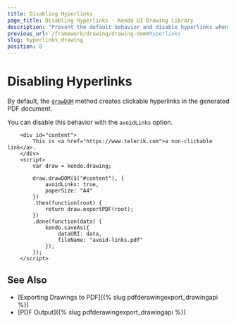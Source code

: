 ```yaml
---
title: Disabling Hyperlinks
page_title: Disabling Hyperlinks - Kendo UI Drawing Library
description: "Prevent the default behavior and disable hyperlinks when you export content in PDF with the Kendo UI Drawing library."
previous_url: /framework/drawing/drawing-dom#hyperlinks
slug: hyperlinks_drawing
position: 8
---
```


# Disabling Hyperlinks

By default, the [`drawDOM`](/api/javascript/drawing/methods/drawdom) method creates clickable hyperlinks in the generated PDF document.

You can disable this behavior with the `avoidLinks` option.

```dojo
    <div id="content">
        This is <a href="https://www.telerik.com">a non-clickable link</a>.
    </div>
    <script>
        var draw = kendo.drawing;

        draw.drawDOM($("#content"), {
            avoidLinks: true,
            paperSize: "A4"
        })
        .then(function(root) {
            return draw.exportPDF(root);
        })
        .done(function(data) {
            kendo.saveAs({
                dataURI: data,
                fileName: "avoid-links.pdf"
            });
        });
    </script>
```

## See Also

* [Exporting Drawings to PDF]({% slug pdfderawingexport_drawingapi %})
* [PDF Output]({% slug pdfderawingexport_drawingapi %})
